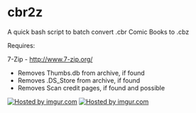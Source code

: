 cbr2z
=====
A quick bash script to batch convert .cbr Comic Books to .cbz

Requires:

7-Zip - http://www.7-zip.org/

- Removes Thumbs.db from archive, if found
- Removes .DS_Store from archive, if found
- Removes Scan credit pages, if found and possible

<a href="http://imgur.com/XfMLch4"><img src="http://i.imgur.com/XfMLch4l.png" title="Hosted by imgur.com"/></a>
<a href="http://imgur.com/6u7PXUd"><img src="http://i.imgur.com/6u7PXUdl.png" title="Hosted by imgur.com" /></a>
